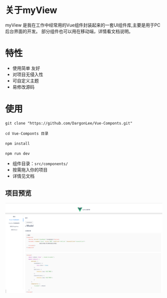 
# 关于myView
myView 是我在工作中经常用的Vue组件封装起来的一套UI组件库,主要是用于PC后台界面的开发。
部分组件也可以用在移动端，详情看文档说明。

# 特性
- 使用简单 友好
- 对项目无侵入性
- 可自定义主题
- 易修改源码

# 使用
```
git clone "https://github.com/DargonLee/Vue-Componts.git"

cd Vue-Componts 目录

npm install

npm run dev
```
- 组件目录：`src/components/`
- 按需拖入你的项目
- 详情见文档

## 项目预览
![预览图片](./src/assets/overview.png)